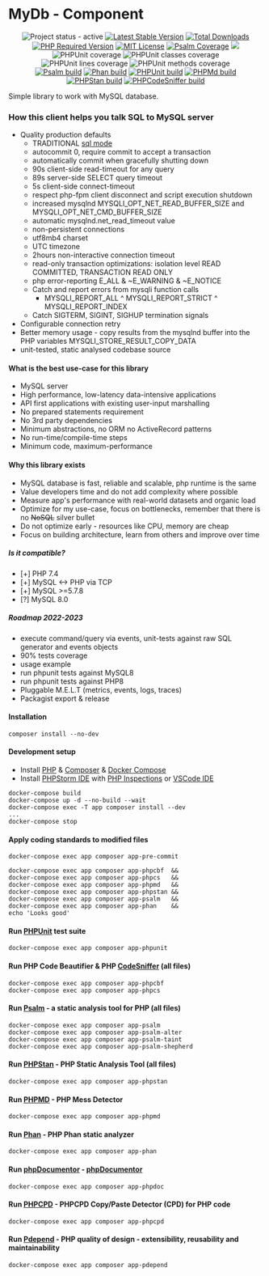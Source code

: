 <!---
This file is part of the sshilko/php-sql-mydb package.

(c) Sergei Shilko <contact@sshilko.com>

MIT License

For the full copyright and license information, please view the LICENSE
file that was distributed with this source code.

 @license https://opensource.org/licenses/mit-license.php MIT
-->
MyDb - Component
=================
<p align="center" cellpadding="0" cellspacing="0">
	<img src="https://img.shields.io/badge/status-active-success" alt="Project status - active">
	<a href="https://packagist.org/packages/sshilko/php-sql-mydb"><img src="https://poser.pugx.org/sshilko/php-sql-mydb/v/stable" alt="Latest Stable Version"></a>
	<a href="https://packagist.org/packages/sshilko/php-sql-mydb/stats"><img src="https://poser.pugx.org/sshilko/php-sql-mydb/downloads" alt="Total Downloads"></a>
	<a href="https://packagist.org/packages/sshilko/php-sql-mydb"><img src="https://poser.pugx.org/sshilko/php-sql-mydb/require/php" alt="PHP Required Version"></a>
	<a href="https://choosealicense.com/licenses/mit/"><img src="https://poser.pugx.org/sshilko/php-sql-mydb/license" alt="MIT License"></a>
    <a href="https://psalm.dev/docs/running_psalm/command_line_usage/#shepherd"><img src="https://shepherd.dev/github/sshilko/php-sql-mydb/coverage.svg" alt="Psalm Coverage"></a>
    <img src="https://hits.seeyoufarm.com/api/count/incr/badge.svg?url=https%3A%2F%2Fgithub.com%2Fsshilko%2Fphp-sql-mydb&count_bg=%2379C83D&title_bg=%23555555&icon=&icon_color=%23E7E7E7&title=hits&edge_flat=false"/>
    <br/>
    <img src="https://raw.githubusercontent.com/sshilko/php-sql-mydb/badges/phpunit-coverage-badge.svg/phpunit-coverage-badge.svg" alt="PHPUnit coverage">
    <img src="https://raw.githubusercontent.com/sshilko/php-sql-mydb/badges/phpunit-coverage-classes.svg/phpunit-coverage-badge-classes.svg" alt="PHPUnit classes coverage">
    <img src="https://raw.githubusercontent.com/sshilko/php-sql-mydb/badges/phpunit-coverage-lines.svg/phpunit-coverage-badge-lines.svg" alt="PHPUnit lines coverage">
    <img src="https://raw.githubusercontent.com/sshilko/php-sql-mydb/badges/phpunit-coverage-methods.svg/phpunit-coverage-badge-methods.svg" alt="PHPUnit methods coverage">
    <br/>
    <a href="https://github.com/sshilko/php-sql-mydb/actions/workflows/psalm.yml"><img src="https://github.com/sshilko/php-sql-mydb/actions/workflows/psalm.yml/badge.svg" alt="Psalm build"></a>
    <a href="https://github.com/sshilko/php-sql-mydb/actions/workflows/phan.yml"><img src="https://github.com/sshilko/php-sql-mydb/actions/workflows/phan.yml/badge.svg" alt="Phan build"></a>
    <a href="https://github.com/sshilko/php-sql-mydb/actions/workflows/phpunit.yml"><img src="https://github.com/sshilko/php-sql-mydb/actions/workflows/phpunit.yml/badge.svg" alt="PHPUnit build"></a>
    <a href="https://github.com/sshilko/php-sql-mydb/actions/workflows/phpmd.yml"><img src="https://github.com/sshilko/php-sql-mydb/actions/workflows/phpmd.yml/badge.svg" alt="PHPMd build"></a>
    <a href="https://github.com/sshilko/php-sql-mydb/actions/workflows/phpstan.yml"><img src="https://github.com/sshilko/php-sql-mydb/actions/workflows/phpstan.yml/badge.svg" alt="PHPStan build"></a>
    <a href="https://github.com/sshilko/php-sql-mydb/actions/workflows/phpcs.yml"><img src="https://github.com/sshilko/php-sql-mydb/actions/workflows/phpcs.yml/badge.svg" alt="PHPCodeSniffer build"></a>
</p>

Simple library to work with MySQL database.

### How this client helps you talk SQL to MySQL server

- Quality production defaults
  - TRADITIONAL [sql mode](https://dev.mysql.com/doc/refman/5.7/en/sql-mode.html#sqlmode_traditional)
  - autocommit 0, require commit to accept a transaction
  - automatically commit when gracefully shutting down
  - 90s client-side read-timeout for any query
  - 89s server-side SELECT query timeout
  - 5s client-side connect-timeout
  - respect php-fpm client disconnect and script execution shutdown
  - increased mysqlnd MYSQLI_OPT_NET_READ_BUFFER_SIZE and MYSQLI_OPT_NET_CMD_BUFFER_SIZE
  - automatic mysqlnd.net_read_timeout value
  - non-persistent connections
  - utf8mb4 charset
  - UTC timezone
  - 2hours non-interactive connection timeout
  - read-only transaction optimizations: isolation level READ COMMITTED, TRANSACTION READ ONLY
  - php error-reporting E_ALL & ~E_WARNING & ~E_NOTICE
  - Catch and report errors from mysqli function calls
    - MYSQLI_REPORT_ALL ^ MYSQLI_REPORT_STRICT ^ MYSQLI_REPORT_INDEX
  - Catch SIGTERM, SIGINT, SIGHUP termination signals
- Configurable connection retry
- Better memory usage - copy results from the mysqlnd buffer into the PHP variables MYSQLI_STORE_RESULT_COPY_DATA
- unit-tested, static analysed codebase source

#### What is the best use-case for this library

- MySQL server
- High performance, low-latency data-intensive applications
- API first applications with existing user-input marshalling
- No prepared statements requirement
- No 3rd party dependencies
- Minimum abstractions, no ORM no ActiveRecord patterns
- No run-time/compile-time steps
- Minimum code, maximum-performance

#### Why this library exists

* MySQL database is fast, reliable and scalable, php runtime is the same
* Value developers time and do not add complexity where possible
* Measure app's performance with real-world datasets and organic load
* Optimize for my use-case, focus on bottlenecks, remember that there is no ~~NoSQL~~ silver bullet
* Do not optimize early - resources like CPU, memory are cheap
* Focus on building architecture, learn from others and improve over time

##### Is it compatible?

- [+] PHP 7.4
- [+] MySQL <-> PHP via TCP
- [+] MySQL >=5.7.8
- [?] MySQL 8.0

##### Roadmap 2022-2023

- execute command/query via events, unit-tests against raw SQL generator and events objects
- 90% tests coverage
- usage example
- run phpunit tests against MySQL8
- run phpunit tests against PHP8
- Pluggable M.E.L.T (metrics, events, logs, traces)
- Packagist export & release

#### Installation

```
composer install --no-dev
```

#### Development setup

- Install [PHP](https://www.php.net/) & [Composer](https://getcomposer.org/) & [Docker Compose](https://docs.docker.com/compose/install/)
- Install [PHPStorm IDE](https://www.jetbrains.com/phpstorm/) with [PHP Inspections](https://github.com/kalessil/phpinspectionsea) or [VSCode IDE](https://code.visualstudio.com/)

```
docker-compose build
docker-compose up -d --no-build --wait
docker-compose exec -T app composer install --dev
...
docker-compose stop
```

#### Apply coding standards to modified files

`docker-compose exec app composer app-pre-commit`

```
docker-compose exec app composer app-phpcbf  &&
docker-compose exec app composer app-phpcs   &&
docker-compose exec app composer app-phpmd   &&
docker-compose exec app composer app-phpstan &&
docker-compose exec app composer app-psalm   && 
docker-compose exec app composer app-phan    &&
echo 'Looks good' 
```

#### Run [PHPUnit](https://phpunit.de) test suite

```
docker-compose exec app composer app-phpunit
```

#### Run PHP Code Beautifier & PHP [CodeSniffer](https://github.com/squizlabs/PHP_CodeSniffer) (all files)

```
docker-compose exec app composer app-phpcbf
docker-compose exec app composer app-phpcs
```

#### Run [Psalm](https://psalm.dev) - a static analysis tool for PHP (all files)

```
docker-compose exec app composer app-psalm
docker-compose exec app composer app-psalm-alter
docker-compose exec app composer app-psalm-taint
docker-compose exec app composer app-psalm-shepherd
```

#### Run [PHPStan](https://phpstan.org) - PHP Static Analysis Tool (all files)

`docker-compose exec app composer app-phpstan`

#### Run [PHPMD](https://phpmd.org) - PHP Mess Detector

```
docker-compose exec app composer app-phpmd
```

#### Run [Phan](https://github.com/phan/phan) - PHP Phan static analyzer

```
docker-compose exec app composer app-phan
```

#### Run [phpDocumentor](https://www.phpdoc.org) - [phpDocumentor](https://docs.phpdoc.org/3.0/guide/references/phpdoc/tags/)

```
docker-compose exec app composer app-phpdoc
```

#### Run [PHPCPD](https://github.com/sebastianbergmann/phpcpd) - PHPCPD Copy/Paste Detector (CPD) for PHP code

```
docker-compose exec app composer app-phpcpd
```

#### Run [Pdepend](https://pdepend.org) - PHP quality of design - extensibility, reusability and maintainability

```
docker-compose exec app composer app-pdepend
```
